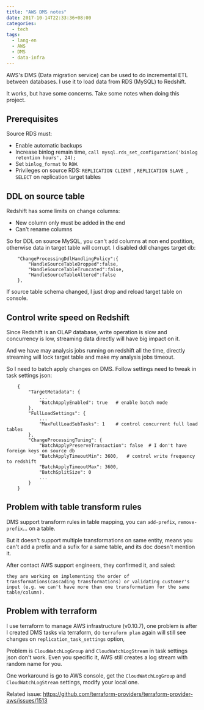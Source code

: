 ```yaml
---
title: "AWS DMS notes"
date: 2017-10-14T22:33:36+08:00
categories:
  - tech
tags:
  - lang-en
  - AWS
  - DMS
  - data-infra
---
```


AWS's DMS (Data migration service) can be used to do incremental ETL between databases. I use it to load data from RDS (MySQL) to Redshift.

It works, but have some concerns. Take some notes when doing this project.

## Prerequisites

Source RDS must:

- Enable automatic backups
- Increase binlog remain time, `call mysql.rds_set_configuration('binlog retention hours', 24);`
- Set `binlog_format` to `ROW`.
- Privileges on source RDS: `REPLICATION CLIENT `, `REPLICATION SLAVE `, `SELECT` on replication target tables

## DDL on source table

Redshift has some limits on change columns:

- New column only must be added in the end
- Can't rename columns

So for DDL on source MySQL, you can't add columns at non end postition, otherwise data in target table will corrupt. I disabled ddl changes target db:

        "ChangeProcessingDdlHandlingPolicy":{  
            "HandleSourceTableDropped":false,
            "HandleSourceTableTruncated":false,
            "HandleSourceTableAltered":false
        },
    
If source table schema changed, I just drop and reload target table on console.

## Control write speed on Redshift

Since Redshift is an OLAP database, write operation is slow and concurrency is low, streaming data directly will have big impact on it.

And we have may analysis jobs running on redshift all the time, directly streaming will lock target table and make my analysis jobs timeout.

So I need to batch apply changes on DMS. Follow settings need to tweak in task settings json:

        {
            "TargetMetadata": {
                ...
                "BatchApplyEnabled": true   # enable batch mode
            },
            "FullLoadSettings": {
                ...
                "MaxFullLoadSubTasks": 1    # control concurrent full load tables
            },
            "ChangeProcessingTuning": {
                "BatchApplyPreserveTransaction": false  # I don't have foreign keys on source db    
                "BatchApplyTimeoutMin": 3600,   # control write frequency to redshift
                "BatchApplyTimeoutMax": 3600,
                "BatchSplitSize": 0
                ...
            }
        }

## Problem with table transform rules

DMS support transform rules in table mapping, you can `add-prefix`, `remove-prefix`... on a table.

But it doesn't support multiple transformations on same entity, means you can't add a prefix and a sufix for a same table, and its doc doesn't mention it.

After contact AWS support engineers, they confirmed it, and saied:

    they are working on implementing the order of transformations(cascading transformations) or validating customer's input (e.g. we can't have more than one transformation for the same table/column).

## Problem with terraform

I use terraform to manage AWS infrastructure (v0.10.7), one problem is after I created DMS tasks via terraform, do `terraform plan` again will still see changes on `replication_task_settings` option,  

Problem is `CloudWatchLogGroup` and `CloudWatchLogStream` in task settings json don't work. Even you specific it,
AWS still creates a log stream with random name for you.

One workaround is go to AWS console, get the `CloudWatchLogGroup` and `CloudWatchLogStream` settings, modify your local one.

Related issue: https://github.com/terraform-providers/terraform-provider-aws/issues/1513

